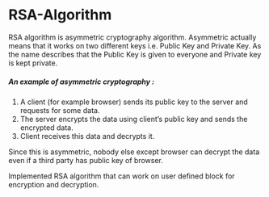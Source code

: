 # RSA-Algorithm

RSA algorithm is asymmetric cryptography algorithm. Asymmetric actually means that it works on two different keys i.e. Public Key and Private Key. As the name describes that the Public Key is given to everyone and Private key is kept private.

##### An example of asymmetric cryptography :
1. A client (for example browser) sends its public key to the server and requests for some data.
2. The server encrypts the data using client’s public key and sends the encrypted data.
3. Client receives this data and decrypts it.

Since this is asymmetric, nobody else except browser can decrypt the data even if a third party has public key of browser.

Implemented RSA algorithm that can work on user defined block for encryption and decryption.

